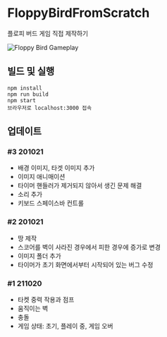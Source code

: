 # FloppyBirdFromScratch
플로피 버드 게임 직접 제작하기

![Floppy Bird Gameplay](https://user-images.githubusercontent.com/44242823/138229190-466cb18d-0dad-46c0-b111-cb3847bcc8de.png)

## 빌드 및 실행
	npm install 
	npm run build
	npm start
	브라우저로 localhost:3000 접속

## 업데이트
### #3 201021
- 배경 이미지, 타겟 이미지 추가
- 이미지 애니매이션 
- 타이머 핸들러가 제거되지 않아서 생긴 문제 해결
- 소리 추가
- 키보드 스페이스바 컨트롤
### #2 201021
- 땅 제작 
- 스코어를 벽이 사라진 경우에서 피한 경우에 증가로 변경
- 이미지 폴더 추가
- 타이머가 초기 화면에서부터 시작되어 있는 버그 수정
### #1 211020
- 타켓 중력 작용과 점프
- 움직이는 벽
- 충돌
- 게임 상태: 초기, 플레이 중, 게임 오버
